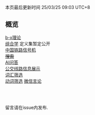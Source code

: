 <style>red{color: red;}</style>

本页最后更新时间 25/03/25 09:03 UTC+8

## 概览
[b-x理论](/pages/b-x_outline)  
[组合学](/pages/combinatorics) 定义集暂定公开  
[中国铁路信号机](/pages/CR_signal.pdf)   
[~~搜索~~](https://missaoempreendedora.com/wp-content/plugins/super-links/application/helpers/super-links-proxy.php?https://r-intmax.github.io/pages/search.html)  
[AI问答](/pages/chatbot)  
[公交线路信息展示](/pages/公交线路信息展示)  
[词汇筛选](/pages/vocabulary_filtering.html)  
[动词筛选](/pages/verb_computlized.html)
[微信言论](https://mp.weixin.qq.com/s?__biz=MzkzOTc5MzIyNw==&mid=2247483907&idx=1&sn=468ec45d51cbbeae4319ed6441eed07b)  

<br><br><br>
留言请在issue内发布.
